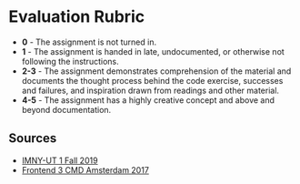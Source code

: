 # Evaluation Rubric
* **0** - The assignment is not turned in.
* **1** - The assignment is handed in late, undocumented, or otherwise not following the instructions.
* **2-3** - The assignment demonstrates comprehension of the material and documents the thought process behind the code exercise, successes and failures, and inspiration drawn from readings and other material.
* **4-5** - The assignment has a highly creative concept and above and beyond documentation.

## Sources
* [IMNY-UT 1 Fall 2019](https://docs.google.com/document/d/1PmXrTvav546T8WWhthTTpR2ZL1YcNoZcth1VvHGYRiA/edit?usp=sharing)
* [Frontend 3 CMD Amsterdam 2017](https://github.com/cmda-tt/course-17-18/tree/master/assessment-1#rubric)
